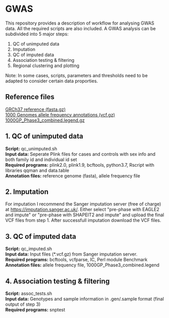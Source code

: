 # GWAS 
This repository provides a description of workflow for analysing GWAS data. All the required scripts are also included. A GWAS analysis can be subdivided into 5 major steps:

1. QC of unimputed data
2. Imputation
3. QC of imputed data
4. Association testing & filtering
5. Regional clustering and plotting

Note: In some cases, scripts, parameters and thresholds need to be adapted to consider certain data proporties.

## Reference files
[GRCh37 reference (fasta.gz)](ftp://ftp.1000genomes.ebi.ac.uk/vol1/ftp/technical/reference/human_g1k_v37.fasta.gz) \
[1000 Genomes allele frequency annotations (vcf.gz)](ftp://ftp.1000genomes.ebi.ac.uk/vol1/ftp/release/20130502/ALL.wgs.phase3_shapeit2_mvncall_integrated_v5b.20130502.sites.vcf.gz) \
[1000GP_Phase3_combined.legend.gz](https://www.well.ox.ac.uk/~wrayner/tools/1000GP_Phase3_combined.legend.gz)


## 1. QC of unimputed data
**Script:** qc_unimputed.sh \
**Input data:** Seperate Plink files for cases and controls with sex info and both family id and individual id set \
**Required programs:** plink2.0, plink1.9, bcftools, python3.7, Rscript with libraries qqman and data.table \
**Annotation files:** reference genome (fasta), allele frequency file


## 2. Imputation
For imputation I recommend the Sanger imputation server (free of charge) at https://imputation.sanger.ac.uk/. Either select "pre-phase with EAGLE2 and impute" or "pre-phase with SHAPEIT2 and impute" and upload the final VCF files from step 1. After successfull imputation download the VCF files.


## 3. QC of imputed data
**Script:** qc_imputed.sh \
**Input data:** Input files (*.vcf.gz) from Sanger imputation server. \
**Required programs:** bcftools, vcfparse, IC, Perl module Benchmark \
**Annotation files:** allele frequency file, 1000GP_Phase3_combined.legend


## 4. Association testing & filtering
**Script:** assoc_tests.sh \
**Input data:** Genotypes and sample information in .gen/.sample format (final output of step 3) \
**Required programs:** snptest
